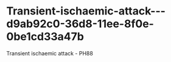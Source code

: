 # Transient-ischaemic-attack---d9ab92c0-36d8-11ee-8f0e-0be1cd33a47b
Transient ischaemic attack - PH88
